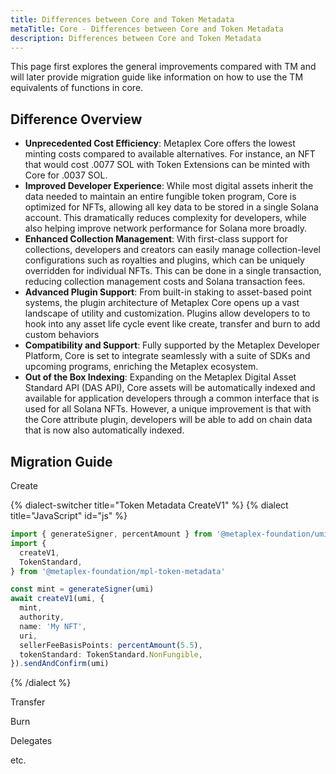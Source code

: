 ```yaml
---
title: Differences between Core and Token Metadata
metaTitle: Core - Differences between Core and Token Metadata
description: Differences between Core and Token Metadata
---
```


This page first explores the general improvements compared with TM and will later provide migration guide like information on how to use the TM equivalents of functions in core.

## Difference Overview
- **Unprecedented Cost Efficiency**: Metaplex Core offers the lowest minting costs compared to available alternatives. For instance, an NFT that would cost .0077 SOL with Token Extensions can be minted with Core for .0037 SOL. 
- **Improved Developer Experience**: While most digital assets inherit the data needed to maintain an entire fungible token program, Core is optimized for NFTs, allowing all key data to be stored in a single Solana account. This dramatically reduces complexity for developers, while also helping improve network performance for Solana more broadly.
- **Enhanced Collection Management**: With first-class support for collections, developers and creators can easily manage collection-level configurations such as royalties and plugins, which can be uniquely overridden for individual NFTs. This can be done in a single transaction, reducing collection management costs and Solana transaction fees.
- **Advanced Plugin Support**: From built-in staking to asset-based point systems, the plugin architecture of Metaplex Core opens up a vast landscape of utility and customization. Plugins allow developers to to hook into any asset life cycle event like create, transfer and burn to add custom behaviors
- **Compatibility and Support**: Fully supported by the Metaplex Developer Platform, Core is set to integrate seamlessly with a suite of SDKs and upcoming programs, enriching the Metaplex ecosystem.
- **Out of the Box Indexing**: Expanding on the Metaplex Digital Asset Standard API (DAS API), Core assets will be automatically indexed and available for application developers through a common interface that is used for all Solana NFTs. However, a unique improvement is that with the Core attribute plugin, developers will be able to add on chain data that is now also automatically indexed.

## Migration Guide
Create

{% dialect-switcher title="Token Metadata CreateV1" %}
{% dialect title="JavaScript" id="js" %}

```ts
import { generateSigner, percentAmount } from '@metaplex-foundation/umi'
import {
  createV1,
  TokenStandard,
} from '@metaplex-foundation/mpl-token-metadata'

const mint = generateSigner(umi)
await createV1(umi, {
  mint,
  authority,
  name: 'My NFT',
  uri,
  sellerFeeBasisPoints: percentAmount(5.5),
  tokenStandard: TokenStandard.NonFungible,
}).sendAndConfirm(umi)
```

{% /dialect %}

Transfer

Burn

Delegates

etc.